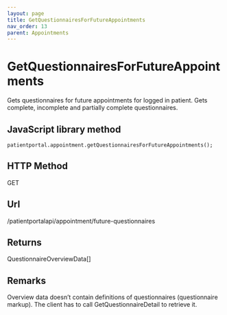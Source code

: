 ```yaml
---
layout: page
title: GetQuestionnairesForFutureAppointments
nav_order: 13
parent: Appointments
---
```


# GetQuestionnairesForFutureAppointmentsGets questionnaires for future appointments for logged in patient. Gets complete, incomplete and partially complete questionnaires.## JavaScript library method```patientportal.appointment.getQuestionnairesForFutureAppointments();```## HTTP MethodGET## ****Url****/patientportalapi/appointment/future-questionnaires## ReturnsQuestionnaireOverviewData\[\]## RemarksOverview data doesn’t contain definitions of questionnaires (questionnaire markup). The client has to call GetQuestionnaireDetail to retrieve it.